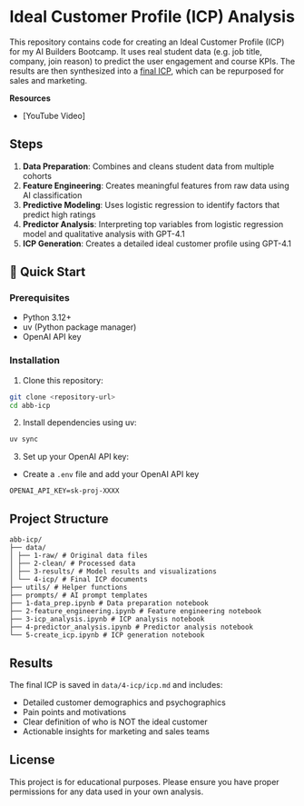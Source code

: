 # Ideal Customer Profile (ICP) Analysis

This repository contains code for creating an Ideal Customer Profile (ICP) for my AI Builders Bootcamp. It uses real student data (e.g. job title, company, join reason) to predict the user engagement and course KPIs. The results are then synthesized into a [final ICP](https://github.com/ShawhinT/abb-icp/blob/main/data/4-icp/icp.md), which can be repurposed for sales and marketing.

**Resources**
- [YouTube Video]

## Steps

1. **Data Preparation**: Combines and cleans student data from multiple cohorts
2. **Feature Engineering**: Creates meaningful features from raw data using AI classification
3. **Predictive Modeling**: Uses logistic regression to identify factors that predict high ratings
4. **Predictor Analysis**: Interpreting top variables from logistic regression model and qualitative analysis with GPT-4.1
5. **ICP Generation**: Creates a detailed ideal customer profile using GPT-4.1

## 🚀 Quick Start

### Prerequisites
- Python 3.12+
- uv (Python package manager)
- OpenAI API key

### Installation

1. Clone this repository:
```bash
git clone <repository-url>
cd abb-icp
```

2. Install dependencies using uv:
```bash
uv sync
```

3. Set up your OpenAI API key:
- Create a `.env` file and add your OpenAI API key
```
OPENAI_API_KEY=sk-proj-XXXX
```

## Project Structure
```
abb-icp/
├── data/
│ ├── 1-raw/ # Original data files
│ ├── 2-clean/ # Processed data
│ ├── 3-results/ # Model results and visualizations
│ └── 4-icp/ # Final ICP documents
├── utils/ # Helper functions
├── prompts/ # AI prompt templates
├── 1-data_prep.ipynb # Data preparation notebook
├── 2-feature_engineering.ipynb # Feature engineering notebook
├── 3-icp_analysis.ipynb # ICP analysis notebook
├── 4-predictor_analysis.ipynb # Predictor analysis notebook
└── 5-create_icp.ipynb # ICP generation notebook

```

## Results

The final ICP is saved in `data/4-icp/icp.md` and includes:
- Detailed customer demographics and psychographics
- Pain points and motivations
- Clear definition of who is NOT the ideal customer
- Actionable insights for marketing and sales teams

## License

This project is for educational purposes. Please ensure you have proper permissions for any data used in your own analysis.
